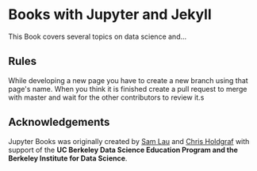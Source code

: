 # Books with Jupyter and Jekyll

This Book covers several topics on data science and...


## Rules

While developing a new page you have to create a new branch using that page's name. When you think it is finished create a pull request to merge with master and wait for the other contributors to review it.s

## Acknowledgements

Jupyter Books was originally created by [Sam Lau][sam] and [Chris Holdgraf][chris]
with support of the **UC Berkeley Data Science Education Program and the Berkeley
Institute for Data Science**.

[sam]: http://www.samlau.me/
[chris]: https://predictablynoisy.com
